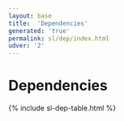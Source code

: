 ```yaml
---
layout: base
title:  'Dependencies'
generated: 'true'
permalink: sl/dep/index.html
udver: '2'
---
```


# Dependencies

{% include sl-dep-table.html %}
